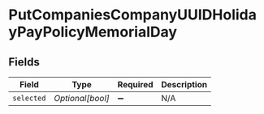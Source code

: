 # PutCompaniesCompanyUUIDHolidayPayPolicyMemorialDay


## Fields

| Field              | Type               | Required           | Description        |
| ------------------ | ------------------ | ------------------ | ------------------ |
| `selected`         | *Optional[bool]*   | :heavy_minus_sign: | N/A                |